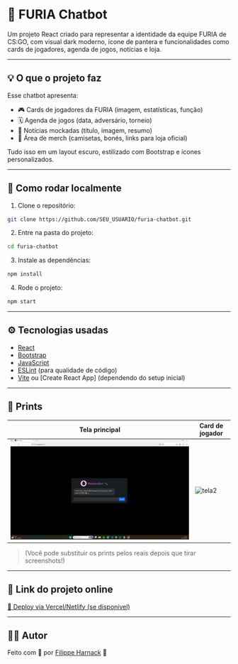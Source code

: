 # 🐆 FURIA Chatbot

Um projeto React criado para representar a identidade da equipe FURIA de CS:GO, com visual dark moderno, ícone de pantera e funcionalidades como cards de jogadores, agenda de jogos, notícias e loja.

---

## 💡 O que o projeto faz

Esse chatbot apresenta:

- 🎮 Cards de jogadores da FURIA (imagem, estatísticas, função)
- 🗓️ Agenda de jogos (data, adversário, torneio)
- 📰 Notícias mockadas (título, imagem, resumo)
- 🛒 Área de merch (camisetas, bonés, links para loja oficial)

Tudo isso em um layout escuro, estilizado com Bootstrap e ícones personalizados.

---

## 🚀 Como rodar localmente

1. Clone o repositório:

```bash
git clone https://github.com/SEU_USUARIO/furia-chatbot.git
```

2. Entre na pasta do projeto:

```bash
cd furia-chatbot
```

3. Instale as dependências:

```bash
npm install
```

4. Rode o projeto:

```bash
npm start
```

---

## ⚙️ Tecnologias usadas

- [React](https://reactjs.org/)
- [Bootstrap](https://getbootstrap.com/)
- [JavaScript](https://developer.mozilla.org/pt-BR/docs/Web/JavaScript)
- [ESLint](https://eslint.org/) (para qualidade de código)
- [Vite](https://vitejs.dev/) ou [Create React App] (dependendo do setup inicial)

---

## 📸 Prints

| Tela principal | Card de jogador |
|----------------|-----------------|
| ![tela1](./prints/home.png) | ![tela2](./prints/jogador.png) |

> (Você pode substituir os prints pelos reais depois que tirar screenshots!)

---

## 🔗 Link do projeto online

[🔗 Deploy via Vercel/Netlify (se disponível)](https://link-do-seu-site.com)

---

## 👨‍💻 Autor

Feito com 💜 por [Filippe Harnack](https://github.com/FilippeHarnack) 🚀


